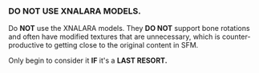 ### DO NOT USE XNALARA MODELS.

Do **NOT** use the XNALARA models. They **DO NOT** support bone rotations and often have modified textures that are unnecessary, which is counter-productive to getting close to the original content in SFM.

Only begin to consider it **IF** it's a **LAST RESORT.**
